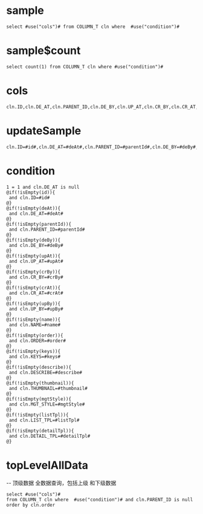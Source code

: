 sample
===

	select #use("cols")# from COLUMN_T cln where  #use("condition")#

sample$count
===
    select count(1) from COLUMN_T cln where #use("condition")#

cols
===
	cln.ID,cln.DE_AT,cln.PARENT_ID,cln.DE_BY,cln.UP_AT,cln.CR_BY,cln.CR_AT,cln.UP_BY,cln.NAME,cln.ORDER,cln.KEYS,cln.DESCRIBE,cln.THUMBNAIL,cln.MGT_STYLE,cln.LIST_TPL,cln.DETAIL_TPL

updateSample
===

	cln.ID=#id#,cln.DE_AT=#deAt#,cln.PARENT_ID=#parentId#,cln.DE_BY=#deBy#,cln.UP_AT=#upAt#,cln.CR_BY=#crBy#,cln.CR_AT=#crAt#,cln.UP_BY=#upBy#,cln.NAME=#name#,cln.ORDER=#order#,cln.KEYS=#keys#,cln.DESCRIBE=#describe#,cln.THUMBNAIL=#thumbnail#,cln.MGT_STYLE=#mgtStyle#,cln.LIST_TPL=#listTpl#,cln.DETAIL_TPL=#detailTpl#

condition
===

	1 = 1 and cln.DE_AT is null
	@if(!isEmpty(id)){
	 and cln.ID=#id#
	@}
	@if(!isEmpty(deAt)){
	 and cln.DE_AT=#deAt#
	@}
	@if(!isEmpty(parentId)){
	 and cln.PARENT_ID=#parentId#
	@}
	@if(!isEmpty(deBy)){
	 and cln.DE_BY=#deBy#
	@}
	@if(!isEmpty(upAt)){
	 and cln.UP_AT=#upAt#
	@}
	@if(!isEmpty(crBy)){
	 and cln.CR_BY=#crBy#
	@}
	@if(!isEmpty(crAt)){
	 and cln.CR_AT=#crAt#
	@}
	@if(!isEmpty(upBy)){
	 and cln.UP_BY=#upBy#
	@}
	@if(!isEmpty(name)){
	 and cln.NAME=#name#
	@}
	@if(!isEmpty(order)){
     and cln.ORDER=#order#
    @}
    @if(!isEmpty(keys)){
     and cln.KEYS=#keys#
    @}
    @if(!isEmpty(describe)){
     and cln.DESCRIBE=#describe#
    @}
    @if(!isEmpty(thumbnail)){
     and cln.THUMBNAIL=#thumbnail#
    @}
    @if(!isEmpty(mgtStyle)){
     and cln.MGT_STYLE=#mgtStyle#
    @}
    @if(!isEmpty(listTpl)){
     and cln.LIST_TPL=#listTpl#
    @}    
    @if(!isEmpty(detailTpl)){
     and cln.DETAIL_TPL=#detailTpl#
    @} 
    
 
topLevelAllData
===
-- 顶级数据 全数据查询，包括上级 和下级数据

    select #use("cols")# 
    from COLUMN_T cln where  #use("condition")# and cln.PARENT_ID is null order by cln.order
    
    
